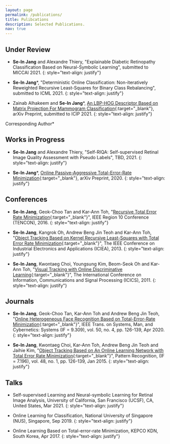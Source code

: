 ```yaml
---
layout: page
permalink: /publications/
title: Pulibcations
description: Selected Publications.
nav: true
---
```


## Under Review

- **Se-In Jang** and Alexandre Thiery, "Explainable Diabetic Retinopathy Classification Based on Neural-Symbolic Learning", submitted to MICCAI 2021.
{: style="text-align: justify"}

- **Se-In Jang***, "Deterministic Online Classification: Non-iteratively Reweighted Recursive Least-Squares for Binary Class Rebalancing", submitted to ICML 2021.
{: style="text-align: justify"}

- Zainab Alhakeem and **Se-In Jang***, [An LBP-HOG Descriptor Based on Matrix Projection For Mammogram Classification](https://arxiv.org/abs/1904.00187){:target="_blank"}, arXiv Preprint, submitted to ICIP 2021.
{: style="text-align: justify"}

Corresponding Author*

## Works in Progress

- **Se-In Jang** and Alexandre Thiery, "Self-RIQA: Self-supervised Retinal Image Quality Assessment with Pseudo Labels", TBD, 2021. 
{: style="text-align: justify"}


- **Se-In Jang***, [Online Passive-Aggressive Total-Error-Rate Minimization](https://arxiv.org/abs/2002.01771){:target="_blank"}, arXiv Preprint, 2020.
{: style="text-align: justify"}


## Conferences
- **Se-In Jang**, Geok-Choo Tan and Kar-Ann Toh, "[Recursive Total Error Rate Minimization](https://doi.org/10.1109/TENCON.2016.7847954){:target="_blank"}", IEEE Region 10 Conference (TENCON), 2016.
{: style="text-align: justify"}

- **Se-In Jang**, Kangrok Oh, Andrew Beng Jin Teoh and Kar-Ann Toh, "[Object Tracking Based on Kernel Recursive Least-Squares with Total Error Rate Minimization](https://doi.org/10.1109/ICIEA.2013.6566588){:target="_blank"}", The IEEE Conference on Industrial Electronics and Applications (ICIEA), 2013.
{: style="text-align: justify"}

- **Se-In Jang**, Kwontaeg Choi, Youngsung Kim, Beom-Seok Oh and Kar-Ann Toh, "[Visual Tracking with Online Discriminative Learning](https://doi.org/10.1109/ICICS.2011.6173536){:target="_blank"}", The International Conference on Information, Communications and Signal Processing (ICICS), 2011.
{: style="text-align: justify"}


## Journals
- **Se-In Jang**, Geok-Choo Tan, Kar-Ann Toh and Andrew Beng Jin Teoh, "[Online Heterogeneous Face Recognition Based on Total-Error-Rate Minimization](https://doi.org/10.1109/TSMC.2017.2724761){:target="_blank"}", IEEE Trans. on Systems, Man, and Cybernetics: Systems (IF = 9.309), vol. 50, no. 4, pp. 126-139, Apr 2020. 
{: style="text-align: justify"}

- **Se-In Jang**, Kwontaeg Choi, Kar-Ann Toh, Andrew Beng Jin Teoh and Jaihie Kim, "[Object Tracking Based on An Online Learning Network with Total Error Rate Minimization](https://doi.org/10.1016/j.patcog.2014.07.020){:target="_blank"}", Pattern Recognition, (IF = 7.196), vol. 48, no. 1, pp. 126-139, Jan 2015.
{: style="text-align: justify"}


## Talks
- Self-supervised Learning and Neural-symbolic Learning for Retinal Image Analysis, University of California, San Francisco (UCSF), CA, United States, Mar 2021.
{: style="text-align: justify"}

- Online Learning for Classification, National University of Singapore (NUS), Singapore, Sep 2019.
{: style="text-align: justify"}

- Online Learning Based on Total-error-rate Minimization, KEPCO KDN, South Korea, Apr 2017.
{: style="text-align: justify"}
